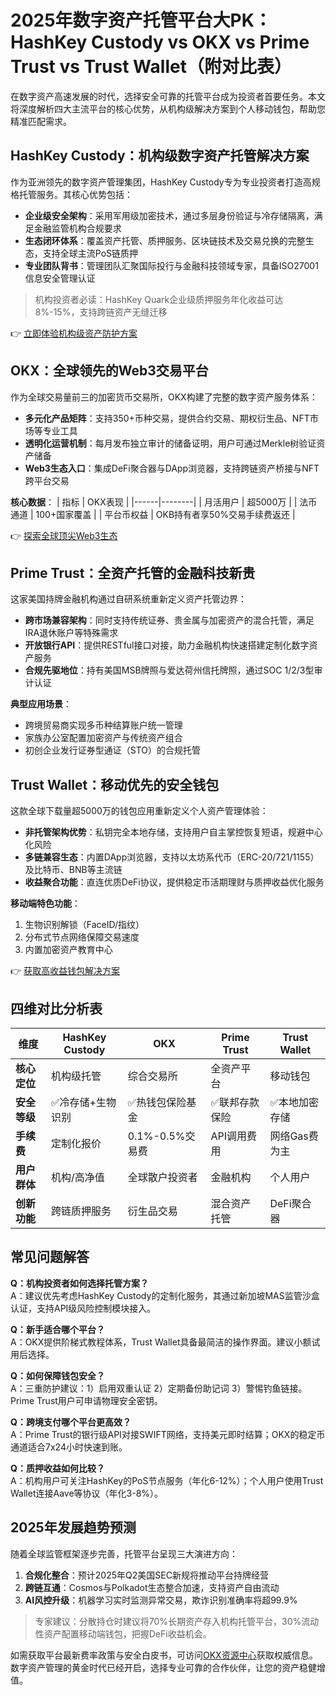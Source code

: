 # 2025年数字资产托管平台大PK：HashKey Custody vs OKX vs Prime Trust vs Trust Wallet（附对比表）

在数字资产高速发展的时代，选择安全可靠的托管平台成为投资者首要任务。本文将深度解析四大主流平台的核心优势，从机构级解决方案到个人移动钱包，帮助您精准匹配需求。

## HashKey Custody：机构级数字资产托管解决方案

作为亚洲领先的数字资产管理集团，HashKey Custody专为专业投资者打造高规格托管服务。其核心优势包括：

- **企业级安全架构**：采用军用级加密技术，通过多层身份验证与冷存储隔离，满足金融监管机构合规要求
- **生态闭环体系**：覆盖资产托管、质押服务、区块链技术及交易兑换的完整生态，支持全球主流PoS链质押
- **专业团队背书**：管理团队汇聚国际投行与金融科技领域专家，具备ISO27001信息安全管理认证

> 机构投资者必读：HashKey Quark企业级质押服务年化收益可达8%-15%，支持跨链资产无缝迁移

👉 [立即体验机构级资产防护方案](https://bit.ly/okx_welcome)

## OKX：全球领先的Web3交易平台

作为全球交易量前三的加密货币交易所，OKX构建了完整的数字资产服务体系：

- **多元化产品矩阵**：支持350+币种交易，提供合约交易、期权衍生品、NFT市场等专业工具
- **透明化运营机制**：每月发布独立审计的储备证明，用户可通过Merkle树验证资产储备
- **Web3生态入口**：集成DeFi聚合器与DApp浏览器，支持跨链资产桥接与NFT跨平台交易

**核心数据**：
| 指标 | OKX表现 |
|------|--------|
| 月活用户 | 超5000万 |
| 法币通道 | 100+国家覆盖 |
| 平台币权益 | OKB持有者享50%交易手续费返还 |

👉 [探索全球顶尖Web3生态](https://bit.ly/okx_welcome)

## Prime Trust：全资产托管的金融科技新贵

这家美国持牌金融机构通过自研系统重新定义资产托管边界：

- **跨市场兼容架构**：同时支持传统证券、贵金属与加密资产的混合托管，满足IRA退休账户等特殊需求
- **开放银行API**：提供RESTful接口对接，助力金融机构快速搭建定制化数字资产服务
- **合规先驱地位**：持有美国MSB牌照与爱达荷州信托牌照，通过SOC 1/2/3型审计认证

**典型应用场景**：
- 跨境贸易商实现多币种结算账户统一管理
- 家族办公室配置加密资产与传统资产组合
- 初创企业发行证券型通证（STO）的合规托管

## Trust Wallet：移动优先的安全钱包

这款全球下载量超5000万的钱包应用重新定义个人资产管理体验：

- **非托管架构优势**：私钥完全本地存储，支持用户自主掌控恢复短语，规避中心化风险
- **多链兼容生态**：内置DApp浏览器，支持以太坊系代币（ERC-20/721/1155）及比特币、BNB等主流链
- **收益聚合功能**：直连优质DeFi协议，提供稳定币活期理财与质押收益优化服务

**移动端特色功能**：
1. 生物识别解锁（FaceID/指纹）
2. 分布式节点网络保障交易速度
3. 内置加密资产教育中心

👉 [获取高收益钱包解决方案](https://bit.ly/okx_welcome)

## 四维对比分析表

| 维度        | HashKey Custody | OKX        | Prime Trust | Trust Wallet |
|-----------|---------------|------------|-------------|--------------|
| **核心定位**  | 机构级托管    | 综合交易所    | 全资产平台    | 移动钱包       |
| **安全等级**  | ✅冷存储+生物识别 | ✅热钱包保险基金 | ✅联邦存款保险 | ✅本地加密存储  |
| **手续费**   | 定制化报价     | 0.1%-0.5%交易费 | API调用费用  | 网络Gas费为主  |
| **用户群体**  | 机构/高净值    | 全球散户投资者 | 金融机构      | 个人用户       |
| **创新功能**  | 跨链质押服务   | 衍生品交易    | 混合资产托管   | DeFi聚合器     |

## 常见问题解答

**Q：机构投资者如何选择托管方案？**  
A：建议优先考虑HashKey Custody的定制化服务，其通过新加坡MAS监管沙盒认证，支持API级风险控制模块接入。

**Q：新手适合哪个平台？**  
A：OKX提供阶梯式教程体系，Trust Wallet具备最简洁的操作界面。建议小额试用后选择。

**Q：如何保障钱包安全？**  
A：三重防护建议：1）启用双重认证 2）定期备份助记词 3）警惕钓鱼链接。Prime Trust用户可申请物理安全密钥。

**Q：跨境支付哪个平台更高效？**  
A：Prime Trust的银行级API对接SWIFT网络，支持美元即时结算；OKX的稳定币通道适合7x24小时快速到账。

**Q：质押收益如何比较？**  
A：机构用户可关注HashKey的PoS节点服务（年化6-12%）；个人用户使用Trust Wallet连接Aave等协议（年化3-8%）。

## 2025年发展趋势预测

随着全球监管框架逐步完善，托管平台呈现三大演进方向：
1. **合规化整合**：预计2025年Q2美国SEC新规将推动平台持牌经营
2. **跨链互通**：Cosmos与Polkadot生态整合加速，支持资产自由流动
3. **AI风控升级**：机器学习实时监测异常交易，欺诈识别准确率将超99.9%

> 专家建议：分散持仓时建议将70%长期资产存入机构托管平台，30%流动性资产配置移动端钱包，把握DeFi收益机会。

如需获取平台最新费率政策与安全白皮书，可访问[OKX资源中心](https://bit.ly/okx_welcome)获取权威信息。数字资产管理的黄金时代已经开启，选择专业可靠的合作伙伴，让您的资产稳健增值。